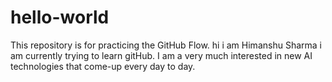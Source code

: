 # hello-world
This repository is for practicing the GitHub Flow.
hi i am Himanshu Sharma i am currently trying to learn gitHub. I am a very much interested in new AI technologies that come-up every day to day.
